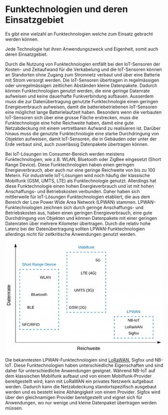 # Funktechnologien und deren Einsatzgebiet

Es gibt eine vielzahl an Funktechnologien welche zum Einsatz gebracht werden können.

Jede Technologie hat ihren Anwendungszweck und Eigenheit, somit auch deren Einsatzgebiet.

Durch die Nutzung von Funktechnologien entfällt bei den IoT-Sensoren der Kosten- und Zeitaufwand für die Verkabelung und die IoT-Sensoren können an Standorten ohne Zugang zum Stromnetz verbaut und über eine Batterie mit Strom versorgt werden. Die IoT-Sensoren übertragen in regelmässigen oder unregelmässigen zeitlichen Abständen kleine Datenpakete. Dadurch können Funktechnologien genutzt werden, die eine geringe Datenrate aufweisen und keine dauerhafte Funkverbindung aufbauen. Ausserdem muss die zur Datenübertragung genutzte Funktechnologie einen geringen Energieverbrauch aufweisen, damit die batteriebetriebenen IoT-Sensoren eine möglichst lange Batterielaufzeit haben. Besonders wenn die verbauten IoT-Sensoren sich über eine grosse Fläche erstrecken, muss die Funktechnologie eine hohe Reichweite haben, damit eine gute Netzabdeckung mit einem vertretbaren Aufwand zu realisieren ist. Darüber hinaus muss die genutzte Funktechnologie eine starke Durchdringung von Objekten aufweisen, damit IoT-Sensoren, die in Gebäuden oder unter der Erde verbaut sind, auch zuverlässig Datenpakete übertragen können.

Bei IoT-Lösungen im Consumer-Bereich werden meistens Funktechnologien, wie z.B. WLAN, Bluetooth oder ZigBee eingesetzt (Short Range Device). Diese Funktechnologien haben einen geringen Energieverbrauch, aber auch nur eine geringe Reichweite von bis zu 100 Metern. Für industrielle IoT-Lösungen wird noch häufig der klassische Mobilfunk (GSM, UMTS, LTE) als Funktechnologie genutzt. Allerdings hat diese Funktechnologie einen hohen Energieverbrauch und ist mit hohen Anschaffungs- und Betriebskosten verbunden. Daher haben sich mittlerweile für IoT-Lösungen Funktechnologien etabliert, die aus dem Bereich der Low Power Wide Area Network (LPWAN) stammen. LPWAN-Funktechnologien zeichnen sich durch geringe Anschaffungs- und Betriebskosten aus, haben einen geringen Energieverbrauch, eine gute Durchdringung von Objekten und können Datenpakete mit einer geringen Datenraten über mehrere Kilometer übertragen. Durch die relativ hohe Latenz bei der Datenübertragung sollten LPWAN-Funktechnologien allerdings nicht für zeitkritische Anwendungen genutzt werden.

![Übersicht Funkstandards](../../.gitbook/assets/Einordnung-LPWAN.png)

Die bekanntesten LPWAN-Funktechnologien sind [LoRaWAN](lora-lorawan/), Sigfox und NB-IoT. Diese Funktechnologien haben unterschiedliche Eigenschaften und sind daher für unterschiedliche Anwendungen geeignet. Während NB-IoT auf dem klassischen Mobilfunk aufbaut und von einem Mobilfunk-Provider bereitgestellt wird, kann mit LoRaWAN ein privates Netzwerk aufgebaut werden. Dadurch kann die Netzabdeckung standortspezifisch ausgebaut werden und es besteht keine Abhängigkeit von einem Provider. Sigfox wird über den gleichnamigen Provider bereitgestellt und eignet sich für Anwendungen, wo nur wenige und kleine Datenpaket übertragen werden müssen.
